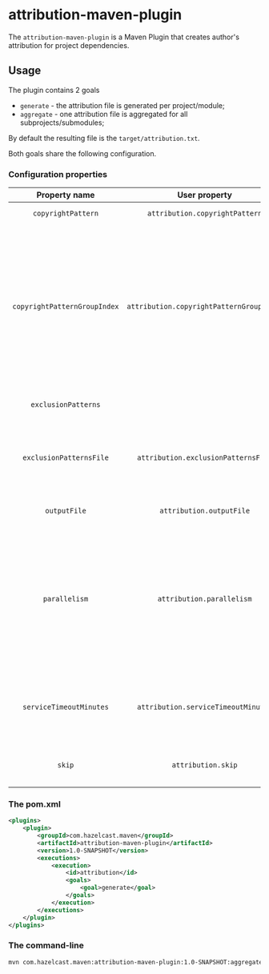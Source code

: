 # attribution-maven-plugin

The `attribution-maven-plugin` is a Maven Plugin that creates author's attribution for project dependencies.

## Usage

The plugin contains 2 goals
* `generate` - the attribution file is generated per project/module;
* `aggregate` - one attribution file is aggregated for all subprojects/submodules;

By default the resulting file is the `target/attribution.txt`.

Both goals share the following configuration.

### Configuration properties

| Property name | User property | Default value | Description |
|:-:|:-:|:-:|---|
| `copyrightPattern` | `attribution.copyrightPattern` | `(?i)^([\s/*]*)(((\(c\))|(copyright))\s+\S[^;{}]*)$` | Customizes the pattern for finding the "attribution lines". |
| `copyrightPatternGroupIndex` | `attribution.copyrightPatternGroupIndex` |  | When a custom `copyrightPattern` is configured, then this parameter allows to specify which capture group is used. By default, the whole pattern is used (group==0) when the custom pattern is configured. Capture group 2 is used otherwise (i.e. for the default pattern). |
| `exclusionPatterns` |   |   | Specifies list of copyright exclusion patterns. |
| `exclusionPatternsFile` | `attribution.exclusionPatternsFile` |   | Parameter which can specify a file in which exclusion patterns are listed. File should be in `UTF-8` with a pattern per line. |
| `outputFile` | `attribution.outputFile` | `${project.build.directory}/attribution.txt` | Specifies the destination attribution file. |
| `parallelism` | `attribution.parallelism` | *(#available-processors)* | Configures the parallelism level. By default the number of available processors is used. Parallelism says (1) how many new threads is used for reading source archives and also (2) how many new threads is used for search the copyright notices. |
| `serviceTimeoutMinutes` | `attribution.serviceTimeoutMinutes` | `60` | Maximal wait time for finishing reading source JARs and searching for patterns in the found source files. |
| `skip` | `attribution.skip` | `false` | Specifies whether the attribution file generation should be skipped. |

### The pom.xml

```xml
<plugins>
    <plugin>
        <groupId>com.hazelcast.maven</groupId>
        <artifactId>attribution-maven-plugin</artifactId>
        <version>1.0-SNAPSHOT</version>
        <executions>
            <execution>
                <id>attribution</id>
                <goals>
                    <goal>generate</goal>
                </goals>
            </execution>
        </executions>
    </plugin>
</plugins>
```

### The command-line

```bash
mvn com.hazelcast.maven:attribution-maven-plugin:1.0-SNAPSHOT:aggregate
```